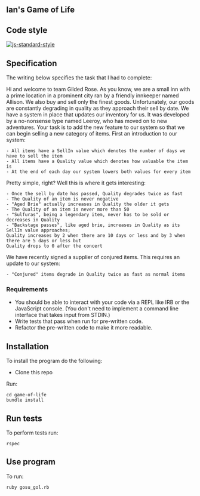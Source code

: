 ## Ian's Game of Life

## Code style

[![js-standard-style](https://img.shields.io/badge/code%20style-standard-brightgreen.svg?style=flat)](https://github.com/feross/standard)


## Specification

The writing below specifies the task that I had to complete:

Hi and welcome to team Gilded Rose. As you know, we are a small inn with a prime location in a
prominent city ran by a friendly innkeeper named Allison. We also buy and sell only the finest goods.
Unfortunately, our goods are constantly degrading in quality as they approach their sell by date. We
have a system in place that updates our inventory for us. It was developed by a no-nonsense type named
Leeroy, who has moved on to new adventures. Your task is to add the new feature to our system so that
we can begin selling a new category of items. First an introduction to our system:

	- All items have a SellIn value which denotes the number of days we have to sell the item
	- All items have a Quality value which denotes how valuable the item is
	- At the end of each day our system lowers both values for every item

Pretty simple, right? Well this is where it gets interesting:

	- Once the sell by date has passed, Quality degrades twice as fast
	- The Quality of an item is never negative
	- "Aged Brie" actually increases in Quality the older it gets
	- The Quality of an item is never more than 50
	- "Sulfuras", being a legendary item, never has to be sold or decreases in Quality
	- "Backstage passes", like aged brie, increases in Quality as its SellIn value approaches;
	Quality increases by 2 when there are 10 days or less and by 3 when there are 5 days or less but
	Quality drops to 0 after the concert

We have recently signed a supplier of conjured items. This requires an update to our system:

	- "Conjured" items degrade in Quality twice as fast as normal items



### Requirements

* You should be able to interact with your code via a REPL like IRB or the JavaScript console.  (You don't need to implement a command line interface that takes input from STDIN.)
* Write tests that pass when run for pre-written code.
* Refactor the pre-written code to make it more readable.

## Installation
To install the program do the following:

- Clone this repo

Run:

```
cd game-of-life
bundle install
```


## Run tests

To perform tests run:
```
rspec
```
## Use program

To run:

```
ruby gosu_gol.rb


